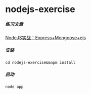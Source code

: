 # nodejs-exercise

##### 练习文章

[NodeJS实战：Express+Mongoose+ejs][1]

##### 安装

	cd nodejs-exercise&&npm install

##### 启动

	node app


[1]: http://www.cnblogs.com/highsea90/p/4308794.html "NodeJS实战：Express+Mongoose+ejs"